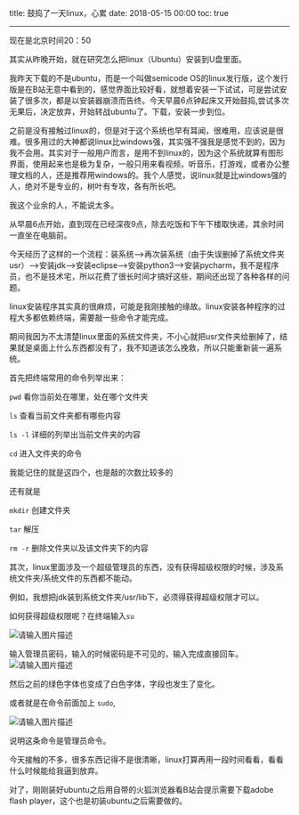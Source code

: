 title: 鼓捣了一天linux，心累
date: 2018-05-15 00:00
toc: true

---
现在是北京时间20：50

其实从昨晚开始，就在研究怎么把linux（Ubuntu）安装到U盘里面。

我昨天下载的不是ubuntu，而是一个叫做semicode OS的linux发行版，这个发行版是在B站无意中看到的，感觉界面比较好看，就想着安装一下试试，可是尝试安装了很多次，都是以安装器崩溃而告终。今天早晨6点钟起床又开始鼓捣,尝试多次无果后，决定放弃，开始转战ubuntu了。下载，安装一步到位。

之前是没有接触过linux的，但是对于这个系统也早有耳闻，很难用，应该说是很难。很多用过的大神都说linux比windows强，其实强不强我是感觉不到的，因为我不会用。其实对于一般用户而言，是用不到linux的，因为这个系统就算有图形界面，使用起来也是极为复杂，一般只用来看视频，听音乐，打游戏，或者办公整理文档的人，还是推荐用windows的。我个人感觉，说linux就是比windows强的人，绝对不是专业的，树叶有专攻，各有所长吧。

我这个业余的人，不能说太多。

从早晨6点开始，直到现在已经深夜9点，除去吃饭和下午下楼取快递，其余时间一直坐在电脑前。

今天经历了这样的一个流程：装系统–>再次装系统（由于失误删掉了系统文件夹usr）–>安装jdk–>安装eclipse–>安装python3–>安装pycharm，我不是程序员，也不是技术宅，所以花费了很长时间才搞好这些，期间还出现了各种各样的问题。

linux安装程序其实真的很麻烦，可能是我刚接触的缘故。linux安装各种程序的过程大多都依赖终端，需要敲一些命令才能完成。

期间我因为不太清楚linux里面的系统文件夹，不小心就把usr文件夹给删掉了，结果就是桌面上什么东西都没有了，我不知道该怎么挽救，所以只能重新装一遍系统。

首先把终端常用的命令列举出来：

`pwd`    看你当前处在哪里，处在哪个文件夹

`ls`    查看当前文件夹都有哪些内容

`ls -l`    详细的列举出当前文件夹的内容

`cd`    进入文件夹的命令

我能记住的就是这四个，也是敲的次数比较多的

还有就是

`mkdir`    创建文件夹

`tar`    解压

`rm -r`    删除文件夹以及该文件夹下的内容

其次，linux里面涉及一个超级管理员的东西，没有获得超级权限的时候，涉及系统文件夹/系统文件的东西都不能动。

例如，我想把jdk装到系统文件夹/usr/lib下，必须得获得超级权限才可以。

如何获得超级权限呢？在终端输入`su`

![请输入图片描述][1]


输入管理员密码，输入的时候密码是不可见的，输入完成直接回车。![请输入图片描述][2]


然后之前的绿色字体也变成了白色字体，字段也发生了变化。

或者就是在命令前面加上 `sudo`,

![请输入图片描述][3]


  [1]: https://images.shiguangping.com/images/%E9%BC%93%E6%8D%A3%E4%BA%86%E4%B8%80%E5%A4%A9linux%EF%BC%8C%E5%BF%83%E7%B4%AF/%E5%9B%BE1.png
  [2]: https://images.shiguangping.com/images/%E9%BC%93%E6%8D%A3%E4%BA%86%E4%B8%80%E5%A4%A9linux%EF%BC%8C%E5%BF%83%E7%B4%AF/%E5%9B%BE2.png
  [3]: https://images.shiguangping.com/images/%E9%BC%93%E6%8D%A3%E4%BA%86%E4%B8%80%E5%A4%A9linux%EF%BC%8C%E5%BF%83%E7%B4%AF/%E5%9B%BE3.png

说明这条命令是管理员命令。

今天接触的不多，很多东西记得不是很清晰，linux打算再用一段时间看看，看看什么时候能给我逼到放弃。

对了，刚刚装好ubuntu之后用自带的火狐浏览器看B站会提示需要下载adobe flash player，这个也是初装ubuntu之后需要做的。